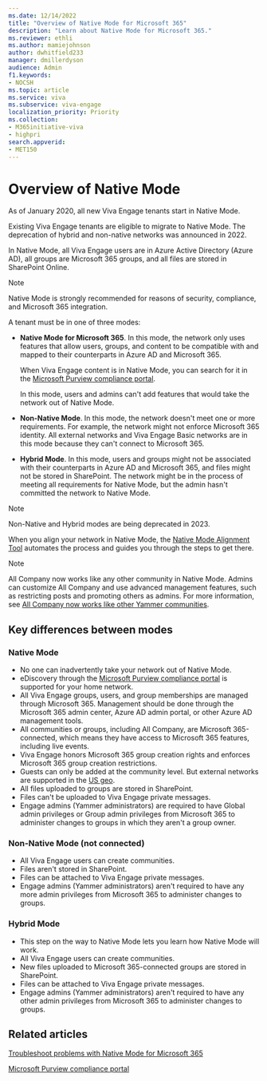 ```yaml
---
ms.date: 12/14/2022
title: "Overview of Native Mode for Microsoft 365"
description: "Learn about Native Mode for Microsoft 365."
ms.reviewer: ethli
ms.author: mamiejohnson
author: dwhitfield233
manager: dmillerdyson
audience: Admin
f1.keywords:
- NOCSH
ms.topic: article
ms.service: viva
ms.subservice: viva-engage
localization_priority: Priority
ms.collection:  
- M365initiative-viva
- highpri
search.appverid:
- MET150
---
```


# Overview of Native Mode

As of January 2020, all new Viva Engage tenants start in Native Mode.

Existing Viva Engage tenants are eligible to migrate to Native Mode. The deprecation of hybrid and non-native networks was announced in 2022.

In Native Mode, all Viva Engage users are in Azure Active Directory (Azure AD), all groups are Microsoft 365 groups, and all files are stored in SharePoint Online.

 > [!NOTE]
> Native Mode is strongly recommended for reasons of security, compliance, and Microsoft 365 integration.

A tenant must be in one of three modes:

- **Native Mode for Microsoft 365**. In this mode, the network only uses features that allow users, groups, and content to be compatible with and mapped to their counterparts in Azure AD and Microsoft 365.

  When Viva Engage content is in Native Mode, you can search for it in the [Microsoft Purview compliance portal](https://go.microsoft.com/fwlink/?linkid=2132455).
  
  In this mode, users and admins can't add features that would take the network out of Native Mode.

- **Non-Native Mode**. In this mode, the network doesn't meet one or more requirements. For example, the network might not enforce Microsoft 365 identity. All external networks and Viva Engage Basic networks are in this mode because they can't connect to Microsoft 365.

- **Hybrid Mode**. In this mode, users and groups might not be associated with their counterparts in Azure AD and Microsoft 365, and files might not be stored in SharePoint. The network might be in the process of meeting all requirements for Native Mode, but the admin hasn't committed the network to Native Mode.

> [!NOTE]
> Non-Native and Hybrid modes are being deprecated in 2023.


When you align your network in Native Mode, the [Native Mode Alignment Tool](./native-mode-guide.md) automates the process and guides you through the steps to get there.

 > [!NOTE]
> All Company now works like any other community in Native Mode. Admins can customize All Company and use advanced management features, such as restricting posts and promoting others as admins. For more information, see [All Company now works like other Yammer communities](/yammer/manage-yammer-groups/yammer-all-company-yammer-community).

## Key differences between modes

### Native Mode

- No one can inadvertently take your network out of Native Mode.
- eDiscovery through the [Microsoft Purview compliance portal](https://go.microsoft.com/fwlink/?linkid=2132455) is supported for your home network.
- All Viva Engage groups, users, and group memberships are managed through Microsoft 365. Management should be done through the Microsoft 365 admin center, Azure AD admin portal, or other Azure AD management tools.
- All communities or groups, including All Company, are Microsoft 365-connected, which means they have access to Microsoft 365 features, including live events.
- Viva Engage honors Microsoft 365 group creation rights and enforces Microsoft 365 group creation restrictions.
- Guests can only be added at the community level. But external networks are supported in the [US geo](/yammer/manage-security-and-compliance/security-and-compliance).
- All files uploaded to groups are stored in SharePoint.
- Files can't be uploaded to Viva Engage private messages.
- Engage admins (Yammer administrators) are required to have  Global admin privileges or Group admin privileges from Microsoft 365 to administer changes to groups in which they aren't a group owner.

### Non-Native Mode (not connected)

- All Viva Engage users can create communities.
- Files aren't stored in SharePoint.
- Files can be attached to Viva Engage private messages.
- Engage admins (Yammer administrators) aren't required to have any more admin privileges from Microsoft 365 to administer changes to groups.

### Hybrid Mode

- This step on the way to Native Mode lets you learn how Native Mode will work.
- All Viva Engage users can create communities.
- New files uploaded to Microsoft 365-connected groups are stored in SharePoint.
- Files can be attached to Viva Engage private messages.
- Engage admins (Yammer administrators) aren't required to have any other admin privileges from Microsoft 365 to administer changes to groups.

## Related articles

[Troubleshoot problems with Native Mode for Microsoft 365](./troubleshoot-native-mode.md)

[Microsoft Purview compliance portal](https://go.microsoft.com/fwlink/?linkid=2132455)
